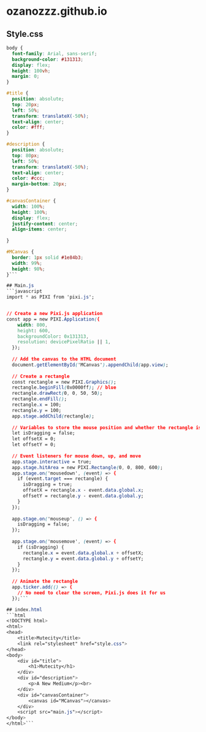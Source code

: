 # ozanozzz.github.io
## Style.css
```css
body {
  font-family: Arial, sans-serif;
  background-color: #131313;
  display: flex;
  height: 100vh;
  margin: 0;
}

#title {
  position: absolute;
  top: 20px;
  left: 50%;
  transform: translateX(-50%);
  text-align: center;
  color: #fff;
}

#description {
  position: absolute;
  top: 80px;
  left: 50%;
  transform: translateX(-50%);
  text-align: center;
  color: #ccc;
  margin-bottom: 20px;
}

#canvasContainer {
  width: 100%;
  height: 100%;
  display: flex; 
  justify-content: center; 
  align-items: center; 
  
}

#MCanvas {
  border: 1px solid #1e84b3;
  width: 99%;
  height: 98%;
}```

## Main.js
```javascript
import * as PIXI from 'pixi.js';


// Create a new Pixi.js application
const app = new PIXI.Application({
    width: 800,
    height: 600,
    backgroundColor: 0x131313,
    resolution: devicePixelRatio || 1,
  });
  
  // Add the canvas to the HTML document
  document.getElementById('MCanvas').appendChild(app.view);
  
  // Create a rectangle
  const rectangle = new PIXI.Graphics();
  rectangle.beginFill(0x0000ff); // blue
  rectangle.drawRect(0, 0, 50, 50);
  rectangle.endFill();
  rectangle.x = 100;
  rectangle.y = 100;
  app.stage.addChild(rectangle);
  
  // Variables to store the mouse position and whether the rectangle is being dragged
  let isDragging = false;
  let offsetX = 0;
  let offsetY = 0;
  
  // Event listeners for mouse down, up, and move
  app.stage.interactive = true;
  app.stage.hitArea = new PIXI.Rectangle(0, 0, 800, 600);
  app.stage.on('mousedown', (event) => {
    if (event.target === rectangle) {
      isDragging = true;
      offsetX = rectangle.x - event.data.global.x;
      offsetY = rectangle.y - event.data.global.y;
    }
  });
  
  app.stage.on('mouseup', () => {
    isDragging = false;
  });
  
  app.stage.on('mousemove', (event) => {
    if (isDragging) {
      rectangle.x = event.data.global.x + offsetX;
      rectangle.y = event.data.global.y + offsetY;
    }
  });
  
  // Animate the rectangle
  app.ticker.add(() => {
    // No need to clear the screen, Pixi.js does it for us
  });```

## index.html
```html
<!DOCTYPE html>
<html>
<head>
    <title>Mutecity</title>
    <link rel="stylesheet" href="style.css">
</head>
<body>
    <div id="title">
        <h1>Mutecity</h1>
    </div>
    <div id="description">
        <p>A New Medium</p><br>
    </div>
    <div id="canvasContainer">
        <canvas id="MCanvas"></canvas>
    </div>
    <script src="main.js"></script>
</body>
</html>```

